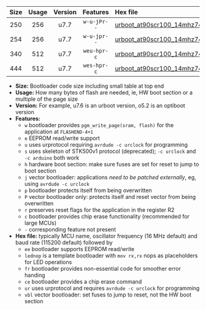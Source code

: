 |Size|Usage|Version|Features|Hex file|
|:-:|:-:|:-:|:-:|:--|
|250|256|u7.7|`w-u-jPr--`|[urboot_at90scr100_14mhz7456_460800bps_lednop_ur_vbl.hex](https://raw.githubusercontent.com/stefanrueger/urboot.hex/main/mcus/at90scr100/fcpu_14mhz7456/460800_bps/urboot_at90scr100_14mhz7456_460800bps_lednop_ur_vbl.hex)|
|254|256|u7.7|`w-u-jpr--`|[urboot_at90scr100_14mhz7456_460800bps_lednop_fr_ur_vbl.hex](https://raw.githubusercontent.com/stefanrueger/urboot.hex/main/mcus/at90scr100/fcpu_14mhz7456/460800_bps/urboot_at90scr100_14mhz7456_460800bps_lednop_fr_ur_vbl.hex)|
|340|512|u7.7|`weu-hpr-c`|[urboot_at90scr100_14mhz7456_460800bps_ee_lednop_fr_ce_ur.hex](https://raw.githubusercontent.com/stefanrueger/urboot.hex/main/mcus/at90scr100/fcpu_14mhz7456/460800_bps/urboot_at90scr100_14mhz7456_460800bps_ee_lednop_fr_ce_ur.hex)|
|444|512|u7.7|`wes-hpr-c`|[urboot_at90scr100_14mhz7456_460800bps_ee_lednop_fr_ce.hex](https://raw.githubusercontent.com/stefanrueger/urboot.hex/main/mcus/at90scr100/fcpu_14mhz7456/460800_bps/urboot_at90scr100_14mhz7456_460800bps_ee_lednop_fr_ce.hex)|

- **Size:** Bootloader code size including small table at top end
- **Usage:** How many bytes of flash are needed, ie, HW boot section or a multiple of the page size
- **Version:** For example, u7.6 is an urboot version, o5.2 is an optiboot version
- **Features:**
  + `w` bootloader provides `pgm_write_page(sram, flash)` for the application at `FLASHEND-4+1`
  + `e` EEPROM read/write support
  + `u` uses urprotocol requiring `avrdude -c urclock` for programming
  + `s` uses skeleton of STK500v1 protocol (deprecated); `-c urclock` and `-c arduino` both work
  + `h` hardware boot section: make sure fuses are set for reset to jump to boot section
  + `j` vector bootloader: applications *need to be patched externally*, eg, using `avrdude -c urclock`
  + `p` bootloader protects itself from being overwritten
  + `P` vector bootloader only: protects itself and reset vector from being overwritten
  + `r` preserves reset flags for the application in the register R2
  + `c` bootloader provides chip erase functionality (recommended for large MCUs)
  + `-` corresponding feature not present
- **Hex file:** typically MCU name, oscillator frequency (16 MHz default) and baud rate (115200 default) followed by
  + `ee` bootloader supports EEPROM read/write
  + `lednop` is a template bootloader with `mov rx,rx` nops as placeholders for LED operations
  + `fr` bootloader provides non-essential code for smoother error handing
  + `ce` bootloader provides a chip erase command
  + `ur` uses urprotocol and requires `avrdude -c urclock` for programming
  + `vbl` vector bootloader: set fuses to jump to reset, not the HW boot section
